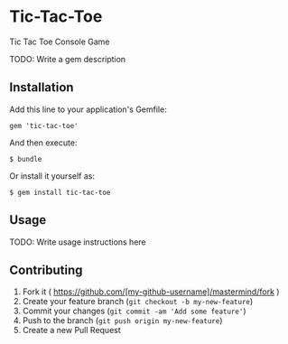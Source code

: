 # Tic-Tac-Toe
Tic Tac Toe Console Game


TODO: Write a gem description

## Installation

Add this line to your application's Gemfile:

    gem 'tic-tac-toe'

And then execute:

    $ bundle

Or install it yourself as:

    $ gem install tic-tac-toe

## Usage

TODO: Write usage instructions here

## Contributing

1. Fork it ( https://github.com/[my-github-username]/mastermind/fork )
2. Create your feature branch (`git checkout -b my-new-feature`)
3. Commit your changes (`git commit -am 'Add some feature'`)
4. Push to the branch (`git push origin my-new-feature`)
5. Create a new Pull Request
